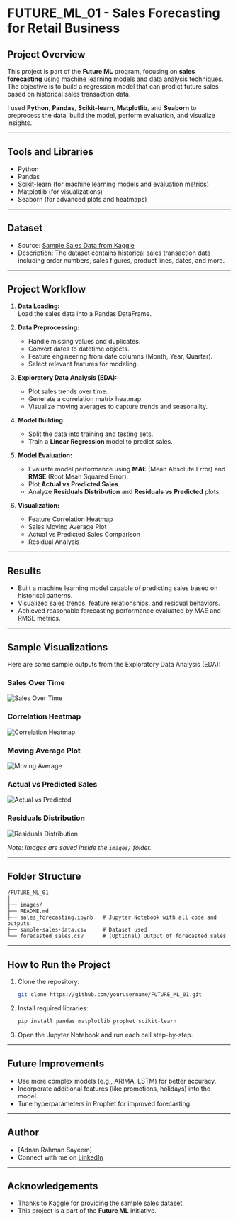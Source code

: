 # FUTURE_ML_01 - Sales Forecasting for Retail Business

## Project Overview
This project is part of the **Future ML** program, focusing on **sales forecasting** using machine learning models and data analysis techniques.  
The objective is to build a regression model that can predict future sales based on historical sales transaction data.

I used **Python**, **Pandas**, **Scikit-learn**, **Matplotlib**, and **Seaborn** to preprocess the data, build the model, perform evaluation, and visualize insights.

---

## Tools and Libraries
- Python
- Pandas
- Scikit-learn (for machine learning models and evaluation metrics)
- Matplotlib (for visualizations)
- Seaborn (for advanced plots and heatmaps)

---

## Dataset
- Source: [Sample Sales Data from Kaggle](https://www.kaggle.com/datasets/kyanyoga/sample-sales-data)
- Description: The dataset contains historical sales transaction data including order numbers, sales figures, product lines, dates, and more.

---

## Project Workflow
1. **Data Loading:**  
   Load the sales data into a Pandas DataFrame.

2. **Data Preprocessing:**  
   - Handle missing values and duplicates.
   - Convert dates to datetime objects.
   - Feature engineering from date columns (Month, Year, Quarter).
   - Select relevant features for modeling.

3. **Exploratory Data Analysis (EDA):**  
   - Plot sales trends over time.
   - Generate a correlation matrix heatmap.
   - Visualize moving averages to capture trends and seasonality.

4. **Model Building:**  
   - Split the data into training and testing sets.
   - Train a **Linear Regression** model to predict sales.

5. **Model Evaluation:**  
   - Evaluate model performance using **MAE** (Mean Absolute Error) and **RMSE** (Root Mean Squared Error).
   - Plot **Actual vs Predicted Sales**.
   - Analyze **Residuals Distribution** and **Residuals vs Predicted** plots.

6. **Visualization:**  
   - Feature Correlation Heatmap
   - Sales Moving Average Plot
   - Actual vs Predicted Sales Comparison
   - Residual Analysis

---

## Results
- Built a machine learning model capable of predicting sales based on historical patterns.
- Visualized sales trends, feature relationships, and residual behaviors.
- Achieved reasonable forecasting performance evaluated by MAE and RMSE metrics.

---

## Sample Visualizations

Here are some sample outputs from the Exploratory Data Analysis (EDA):

### Sales Over Time
![Sales Over Time](images/sales_over_time.png)

### Correlation Heatmap
![Correlation Heatmap](images/correlation_heatmap.png)

### Moving Average Plot
![Moving Average](images/moving_average_plot.png)

### Actual vs Predicted Sales
![Actual vs Predicted](images/actual_vs_predicted.png)

### Residuals Distribution
![Residuals Distribution](images/residuals_distribution.png)

*Note: Images are saved inside the `images/` folder.*

---


## Folder Structure
```
/FUTURE_ML_01
│
├── images/
├── README.md
├── sales_forecasting.ipynb   # Jupyter Notebook with all code and outputs
├── sample-sales-data.csv     # Dataset used
└── forecasted_sales.csv      # (Optional) Output of forecasted sales
```

---

## How to Run the Project
1. Clone the repository:
   ```bash
   git clone https://github.com/yourusername/FUTURE_ML_01.git
   ```
2. Install required libraries:
   ```bash
   pip install pandas matplotlib prophet scikit-learn
   ```
3. Open the Jupyter Notebook and run each cell step-by-step.

---

## Future Improvements
- Use more complex models (e.g., ARIMA, LSTM) for better accuracy.
- Incorporate additional features (like promotions, holidays) into the model.
- Tune hyperparameters in Prophet for improved forecasting.

---

## Author
- [Adnan Rahman Sayeem]
- Connect with me on [LinkedIn](https://www.linkedin.com/in/adnan-rahman-sayeem/)

---

## Acknowledgements
- Thanks to [Kaggle](https://www.kaggle.com/) for providing the sample sales dataset.
- This project is a part of the **Future ML** initiative.
